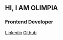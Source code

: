## HI, I AM OLIMPIA

### Frontend Developer


[Linkedin](https://www.linkedin.com/in/olimpia-ursu-8b9939173/)
[Github](https://github.com/oli9991)
